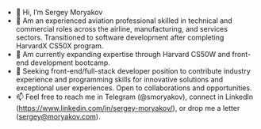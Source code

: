 - 👋 Hi, I’m Sergey Moryakov
- 👀 Am an experienced aviation professional skilled in technical and commercial roles across the airline, manufacturing, and services sectors. Transitioned to software development after completing HarvardX CS50X program. 
- 🌱 Am currently expanding expertise through Harvard CS50W and front-end development bootcamp. 
- 💞️ Seeking front-end/full-stack developer position to contribute industry experience and programming skills for innovative solutions and exceptional user experiences. Open to collaborations and opportunities.
- 📫 Feel free to reach me in Telegram (@smoryakov), connect in LinkedIn (https://www.linkedin.com/in/sergey-moryakov/), or drop me a letter (sergey@moryakov.com).
